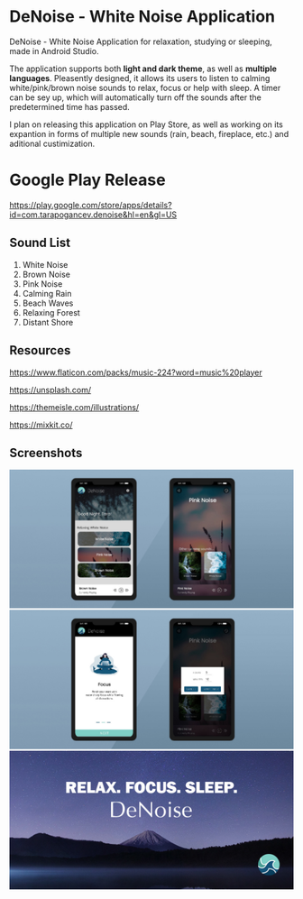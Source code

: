 # DeNoise - White Noise Application
DeNoise - White Noise Application for relaxation, studying or sleeping, made in Android Studio.

The application supports both **light and dark theme**, as well as **multiple languages**. Pleasently designed, it allows its users to listen to calming white/pink/brown noise sounds to relax, focus or help with sleep. A timer can be sey up, which will automatically turn off the sounds after the predetermined time has passed.

I plan on releasing this application on Play Store, as well as working on its expantion in forms of multiple new sounds (rain, beach, fireplace, etc.) and aditional custimization. 

# Google Play Release

https://play.google.com/store/apps/details?id=com.tarapogancev.denoise&hl=en&gl=US

## Sound List

 1. White Noise
 2. Brown Noise
 3. Pink Noise
 4. Calming Rain
 5. Beach Waves
 6. Relaxing Forest
 7. Distant Shore

## Resources

https://www.flaticon.com/packs/music-224?word=music%20player

https://unsplash.com/

https://themeisle.com/illustrations/

https://mixkit.co/

## Screenshots
![deNoise](Screenshots/1.jpg)
![deNoise](Screenshots/2.jpg)
![deNoise](Screenshots/3.jpg)

